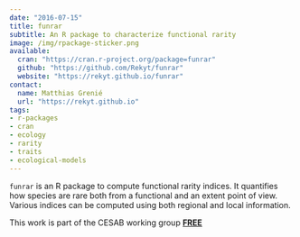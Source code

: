 ```yaml
---
date: "2016-07-15"
title: funrar
subtitle: An R package to characterize functional rarity
image: /img/rpackage-sticker.png
available:
  cran: "https://cran.r-project.org/package=funrar"
  github: "https://github.com/Rekyt/funrar"
  website: "https://rekyt.github.io/funrar"
contact:
  name: Matthias Grenié
  url: "https://rekyt.github.io"
tags:
- r-packages
- cran
- ecology
- rarity
- traits
- ecological-models
---
```


`funrar` is an R package to compute functional rarity indices. It quantifies how
species are rare both from a functional and an extent point of view.
Various indices can be computed using both regional and local information.

This work is part of the CESAB working group [**FREE**](https://www.fondationbiodiversite.fr/en/the-frb-in-action/programs-and-projects/le-cesab/free/)

<!--more-->
